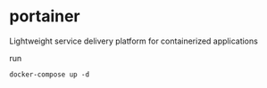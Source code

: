# portainer
Lightweight service delivery platform for containerized applications

run
```
docker-compose up -d
```
